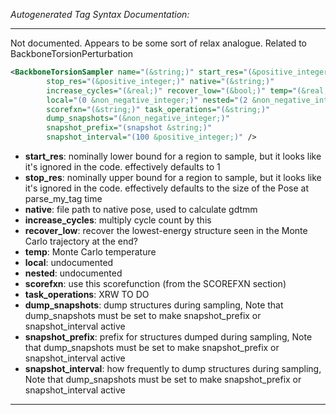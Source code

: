 <!-- THIS IS AN AUTOGENERATED FILE: Don't edit it directly, instead change the schema definition in the code itself. -->

_Autogenerated Tag Syntax Documentation:_

---
Not documented.  Appears to be some sort of relax analogue.  Related to BackboneTorsionPerturbation

```xml
<BackboneTorsionSampler name="(&string;)" start_res="(&positive_integer;)"
        stop_res="(&positive_integer;)" native="(&string;)"
        increase_cycles="(&real;)" recover_low="(&bool;)" temp="(&real;)"
        local="(0 &non_negative_integer;)" nested="(2 &non_negative_integer;)"
        scorefxn="(&string;)" task_operations="(&string;)"
        dump_snapshots="(&non_negative_integer;)"
        snapshot_prefix="(snapshot &string;)"
        snapshot_interval="(100 &positive_integer;)" />
```

-   **start_res**: nominally lower bound for a region to sample, but it looks like it's ignored in the code. effectively defaults to 1
-   **stop_res**: nominally upper bound for a region to sample, but it looks like it's ignored in the code. effectively defaults to the size of the Pose at parse_my_tag time
-   **native**: file path to native pose, used to calculate gdtmm
-   **increase_cycles**: multiply cycle count by this
-   **recover_low**: recover the lowest-energy structure seen in the Monte Carlo trajectory at the end?
-   **temp**: Monte Carlo temperature
-   **local**: undocumented
-   **nested**: undocumented
-   **scorefxn**: use this scorefunction (from the SCOREFXN section)
-   **task_operations**: XRW TO DO
-   **dump_snapshots**: dump structures during sampling, Note that dump_snapshots must be set to make snapshot_prefix or snapshot_interval active
-   **snapshot_prefix**: prefix for structures dumped during sampling, Note that dump_snapshots must be set to make snapshot_prefix or snapshot_interval active
-   **snapshot_interval**: how frequently to dump structures during sampling, Note that dump_snapshots must be set to make snapshot_prefix or snapshot_interval active

---
